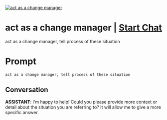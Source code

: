 
[![act as a change manager](https://flow-prompt-covers.s3.us-west-1.amazonaws.com/icon/realistic/real_6.png)](https://gptcall.net/chat.html?data=%7B%22contact%22%3A%7B%22id%22%3A%22oHCUD2oafg9S0ZFJnAPmF%22%2C%22flow%22%3Atrue%7D%7D)
# act as a change manager | [Start Chat](https://gptcall.net/chat.html?data=%7B%22contact%22%3A%7B%22id%22%3A%22oHCUD2oafg9S0ZFJnAPmF%22%2C%22flow%22%3Atrue%7D%7D)
act as a change manager, tell process of these situation

# Prompt

```
act as a change manager, tell process of these situation
```

## Conversation

**ASSISTANT**: I'm happy to help! Could you please provide more context or detail about the situation you are referring to? It will allow me to give a more specific answer.


